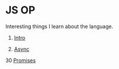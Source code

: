 # JS OP

Interesting things I learn about the language.

1) [Intro](intro.md)

2) [Async](async.md)

30 [Promises](promises.md)
